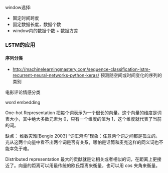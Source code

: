 
window选择:
+ 固定时间跨度
+ 固定数据长度，数据个数
+ window内的数据个数 + 数据方差


### LSTM的应用
#### 序列分类
+ http://machinelearningmastery.com/sequence-classification-lstm-recurrent-neural-networks-python-keras/
预测随空间或时间变化的序列的类别

电影评论情感分类

word embedding

One-hot Representation
把每个词表示为一个很长的向量。这个向量的维度是词表大小，其中绝大多数元素为 0，只有一个维度的值为 1，这个维度就代表了当前的词。

缺点：
维数灾难[Bengio 2003]
“词汇鸿沟”现象：任意两个词之间都是孤立的。光从这两个向量中看不出两个词是否有关系，哪怕是话筒和麦克这样的同义词也不能幸免于难。

Distributed representation
 最大的贡献就是让相关或者相似的词，在距离上更接近了。向量的距离可以用最传统的欧氏距离来衡量，也可以用 cos 夹角来衡量。
